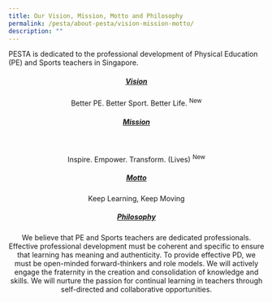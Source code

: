 ```yaml
---
title: Our Vision, Mission, Motto and Philosophy
permalink: /pesta/about-pesta/vision-mission-motto/
description: ""
---
```

PESTA is dedicated to the professional development of Physical Education (PE) and Sports teachers in Singapore.

<h5 style="text-align:center;"><u>Vision</u></h5>

<p style="text-align:center;">Better PE. Better Sport. Better Life. <sup>New</sup></p>

<h5 style="text-align:center;"> <u>Mission</u></h5>
 
<p style="text-align:center;">Inspire. Empower. Transform. (Lives) <sup>New</sup></p>

<h5 style="text-align:center;"> <u>Motto</u></h5>


<p style="text-align:center;">Keep Learning, Keep Moving</p>

<h5 style="text-align:center;"> <u>Philosophy</u></h5>

<p style="text-align:center;">We believe that PE and Sports teachers are dedicated professionals. Effective professional development must be coherent and specific to ensure that learning has meaning and authenticity. To provide effective PD, we must be open-minded forward-thinkers and role models. We will actively engage the fraternity in the creation and consolidation of knowledge and skills. We will nurture the passion for continual learning in teachers through self-directed and collaborative opportunities.</p>